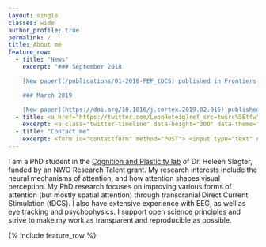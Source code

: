 ```yaml
---
layout: single
classes: wide
author_profile: true
permalink: /
title: About me
feature_row:
  - title: "News"
    excerpt: "### September 2018

    [New paper](/publications/01-2018-FEF_tDCS) published in Frontiers in Neuroscience!

    ### March 2019

    [New paper](https://doi.org/10.1016/j.cortex.2019.02.016) published in Cortex!"
  - title: <a href="https://twitter.com/LeonReteig?ref_src=twsrc%5Etfw" class="twitter-follow-button" data-size="large" data-show-count="false">Follow @LeonReteig</a><script async src="https://platform.twitter.com/widgets.js" charset="utf-8"></script>
    excerpt: <a class="twitter-timeline" data-height="300" data-theme="light" data-link-color="#7dc3dd" href="https://twitter.com/LeonReteig?ref_src=twsrc%5Etfw">Tweets by LeonReteig</a> <script async src="https://platform.twitter.com/widgets.js" charset="utf-8"></script>
  - title: "Contact me"
    excerpt: <form id="contactform" method="POST"> <input type="text" name="name" placeholder="Your name" > <input type="text" name="_replyto" placeholder="Your email" > <input type="hidden" name="_subject" value="Website contact" /> <textarea name="message" placeholder="Your message"></textarea> <button type="submit">Submit</button> </form> <script> var contactform =  document.getElementById(\'contactform\'); contactform.setAttribute(\'action\', \'//formspree.io/\' + \'leonreteig\' + \'@\' + \'gmail\' + \'.\' + \'com\'); </script>
---
```


I am a PhD student in the [Cognition and Plasticity lab](https://www.heleenslagter.com/) of Dr. Heleen Slagter, funded by an NWO Research Talent grant. My research interests include the neural mechanisms of attention, and how attention shapes visual perception. My PhD research focuses on improving various forms of attention (but mostly spatial attention) through transcranial Direct Current Stimulation (tDCS). I also have extensive experience with EEG, as well as eye tracking and psychophysics. I support open science principles and strive to make my work as transparent and reproducible as possible.

{% include feature_row %}
